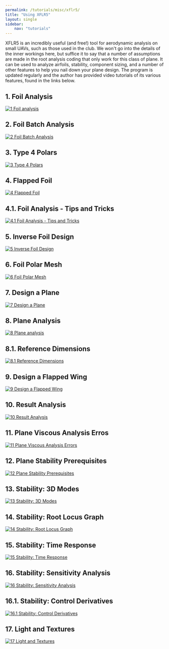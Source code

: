 ```yaml
---
permalink: /tutorials/misc/xflr5/
title: "Using XFLR5"
layout: single
sidebar:
    nav: "tutorials"
---
```


XFLR5 is an incredibly useful (and free!) tool for aerodynamic analysis on small UAVs, such as those used in the club. We won't go into the details of the inner workings here, but suffice it to say that a number of assumptions are made in the root analysis coding that only work for this class of plane. It can be used to analyze airfoils, stability, component sizing, and a number of other features to help you nail down your plane design. The program is updated regularly and the author has provided video tutorials of its various features, found in the links below.

## 1. Foil Analysis
[![1 Foil analysis](https://img.youtube.com/vi/U7saOcozpi8/0.jpg)](https://www.youtube.com/watch?v=U7saOcozpi8&list=PLtl5ylS6jdP6uOxzSJKPnUsvMbkmalfKg&index=2&t=0s "1 Foil analysis")
## 2. Foil Batch Analysis
[![2 Foil Batch Analysis](https://img.youtube.com/vi/O4qlA_hjORc/0.jpg)](https://www.youtube.com/watch?v=O4qlA_hjORc&list=PLtl5ylS6jdP6uOxzSJKPnUsvMbkmalfKg&index=3&t=0s "1 Foil analysis")
## 3. Type 4 Polars
[![3 Type 4 Polars](https://img.youtube.com/vi/7obBVeD7wd8/0.jpg)](https://www.youtube.com/watch?v=7obBVeD7wd8&list=PLtl5ylS6jdP6uOxzSJKPnUsvMbkmalfKg&index=3 "Type 4 Polars")
## 4. Flapped Foil
[![4 Flapped Foil](https://img.youtube.com/vi/xmalG5VS47g/0.jpg)](https://www.youtube.com/watch?v=xmalG5VS47g&list=PLtl5ylS6jdP6uOxzSJKPnUsvMbkmalfKg&index=4 "Flapped Foil")
## 4.1. Foil Analysis - Tips and Tricks
[![4.1 Foil Analysis - Tips and Tricks](https://img.youtube.com/vi/Hhn6xaobVDE/0.jpg)](https://www.youtube.com/watch?v=Hhn6xaobVDE&list=PLtl5ylS6jdP6uOxzSJKPnUsvMbkmalfKg&index=5 "Foil Analysis Tips and Tricks")
## 5. Inverse Foil Design
[![5 Inverse Foil Design](https://img.youtube.com/vi/JmWNR1O4Jdc/0.jpg)](https://www.youtube.com/watch?v=JmWNR1O4Jdc&list=PLtl5ylS6jdP6uOxzSJKPnUsvMbkmalfKg&index=6 "Inverse Foil Design")
## 6. Foil Polar Mesh
[![6 Foil Polar Mesh](https://img.youtube.com/vi/QfGSKCrv-Ps/0.jpg)](https://www.youtube.com/watch?v=QfGSKCrv-Ps&list=PLtl5ylS6jdP6uOxzSJKPnUsvMbkmalfKg&index=7 "Foil Polar Mesh")
## 7. Design a Plane
[![7 Design a Plane](https://img.youtube.com/vi/vhykE-mVBO4/0.jpg)](https://www.youtube.com/watch?v=vhykE-mVBO4&list=PLtl5ylS6jdP6uOxzSJKPnUsvMbkmalfKg&index=8 "Design a Plane")
## 8. Plane Analysis
[![8 Plane analysis](https://img.youtube.com/vi/bJddlSRSZGY/0.jpg)](https://www.youtube.com/watch?v=bJddlSRSZGY&list=PLtl5ylS6jdP6uOxzSJKPnUsvMbkmalfKg&index=9 "Plane Analysis")
## 8.1. Reference Dimensions
[![8.1 Reference Dimensions](https://img.youtube.com/vi/VH3M1NQYZPA/0.jpg)](https://www.youtube.com/watch?v=VH3M1NQYZPA&list=PLtl5ylS6jdP6uOxzSJKPnUsvMbkmalfKg&index=10 "Reference Dimensions")
## 9. Design a Flapped Wing
[![9 Design a Flapped Wing](https://img.youtube.com/vi/uUQhFh0d4uM/0.jpg)](https://www.youtube.com/watch?v=uUQhFh0d4uM&list=PLtl5ylS6jdP6uOxzSJKPnUsvMbkmalfKg&index=11 "Design a Flapped Wing")
## 10. Result Analysis
[![10 Result Analysis](https://img.youtube.com/vi/j_jGDfo4uqE/0.jpg)](https://www.youtube.com/watch?v=j_jGDfo4uqE&list=PLtl5ylS6jdP6uOxzSJKPnUsvMbkmalfKg&index=12 "Result Analysis")
## 11. Plane Viscous Analysis Erros
[![11 Plane Viscous Analysis Errors](https://img.youtube.com/vi/_8thw2CQCaI/0.jpg)](https://www.youtube.com/watch?v=_8thw2CQCaI&list=PLtl5ylS6jdP6uOxzSJKPnUsvMbkmalfKg&index=13 "Plane Viscous Analysis Errors")
## 12. Plane Stability Prerequisites
[![12 Plane Stability Prerequisites](https://img.youtube.com/vi/qujlrHkkgtU/0.jpg)](https://www.youtube.com/watch?v=qujlrHkkgtU&list=PLtl5ylS6jdP6uOxzSJKPnUsvMbkmalfKg&index=14 "Plane Stability Prerequisites")
## 13. Stability: 3D Modes
[![13 Stability: 3D Modes](https://img.youtube.com/vi/gtokASwF7U0/0.jpg)](https://www.youtube.com/watch?v=gtokASwF7U0&list=PLtl5ylS6jdP6uOxzSJKPnUsvMbkmalfKg&index=15 "Stability: 3D Modes")
## 14. Stability: Root Locus Graph
[![14 Stability: Root Locus Graph](https://img.youtube.com/vi/s7_xBjqTFXo/0.jpg)](https://www.youtube.com/watch?v=s7_xBjqTFXo&list=PLtl5ylS6jdP6uOxzSJKPnUsvMbkmalfKg&index=16 "Stability: Root Locus Graph")
## 15. Stability: Time Response
[![15 Stability: Time Response](https://img.youtube.com/vi/7cY9py0WXfE/0.jpg)](https://www.youtube.com/watch?v=7cY9py0WXfE&list=PLtl5ylS6jdP6uOxzSJKPnUsvMbkmalfKg&index=17 "Stability: Time Response")
## 16. Stability: Sensitivity Analysis
[![16 Stability: Sensitivity Analysis](https://img.youtube.com/vi/EvSpzbSceM4/0.jpg)](https://www.youtube.com/watch?v=EvSpzbSceM4&list=PLtl5ylS6jdP6uOxzSJKPnUsvMbkmalfKg&index=18 "Stability: Sensitivity Analysis")
## 16.1. Stability: Control Derivatives
[![16.1 Stability: Control Derivatives](https://img.youtube.com/vi/rBkaaNJH7AI/0.jpg)](https://www.youtube.com/watch?v=rBkaaNJH7AI&list=PLtl5ylS6jdP6uOxzSJKPnUsvMbkmalfKg&index=19 "Stability: Control Derivatives")
## 17. Light and Textures
[![17 Light and Textures](https://img.youtube.com/vi/xHgTZUqxnJg/0.jpg)](https://www.youtube.com/watch?v=xHgTZUqxnJg&list=PLtl5ylS6jdP6uOxzSJKPnUsvMbkmalfKg&index=20 "Light and Textures")













